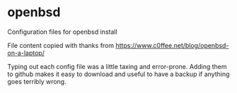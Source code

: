 # openbsd
Configuration files for openbsd install

File content copied with thanks from https://www.c0ffee.net/blog/openbsd-on-a-laptop/

Typing out each config file was a little taxing and error-prone. Adding them to github makes it easy to download and useful to have a backup if anything goes terribly wrong.